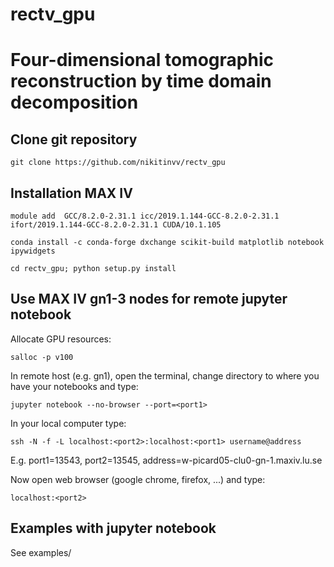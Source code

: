 # rectv_gpu
# Four-dimensional tomographic reconstruction by time domain decomposition

## Clone git repository

`git clone https://github.com/nikitinvv/rectv_gpu`

## Installation MAX IV

`module add  GCC/8.2.0-2.31.1 icc/2019.1.144-GCC-8.2.0-2.31.1 ifort/2019.1.144-GCC-8.2.0-2.31.1 CUDA/10.1.105`

`conda install -c conda-forge dxchange scikit-build matplotlib notebook ipywidgets`

`cd rectv_gpu; python setup.py install`

## Use MAX IV gn1-3 nodes for remote jupyter notebook

Allocate GPU resources:

`salloc -p v100`

In remote host (e.g. gn1), open the terminal, change directory to where you have your notebooks and type:

`jupyter notebook --no-browser --port=<port1>`

In your local computer type:

`ssh -N -f -L localhost:<port2>:localhost:<port1> username@address`

E.g. port1=13543, port2=13545, address=w-picard05-clu0-gn-1.maxiv.lu.se

Now open web browser (google chrome, firefox, ...) and type:

`localhost:<port2>`

## Examples with jupyter notebook

See examples/
